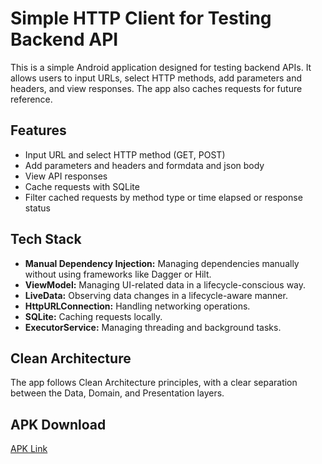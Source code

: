 # Simple HTTP Client for Testing Backend API

This is a simple Android application designed for testing backend APIs. It allows users to input URLs, select HTTP methods, add parameters and headers, and view responses. The app also caches requests for future reference.

## Features

- Input URL and select HTTP method (GET, POST)
- Add parameters and headers and formdata and json body 
- View API responses
- Cache requests with SQLite
- Filter cached requests by method type or time elapsed or response status 


## Tech Stack

- **Manual Dependency Injection:** Managing dependencies manually without using frameworks like Dagger or Hilt.
- **ViewModel:** Managing UI-related data in a lifecycle-conscious way.
- **LiveData:** Observing data changes in a lifecycle-aware manner.
- **HttpURLConnection:** Handling networking operations.
- **SQLite:** Caching requests locally.
- **ExecutorService:** Managing threading and background tasks.

## Clean Architecture

The app follows Clean Architecture principles, with a clear separation between the Data, Domain, and Presentation layers.


## APK Download
[APK Link](https://drive.google.com/file/d/1ElBdRuBi5T61fZwDITGptqTD0XZjttIm/view?usp=drive_link)
